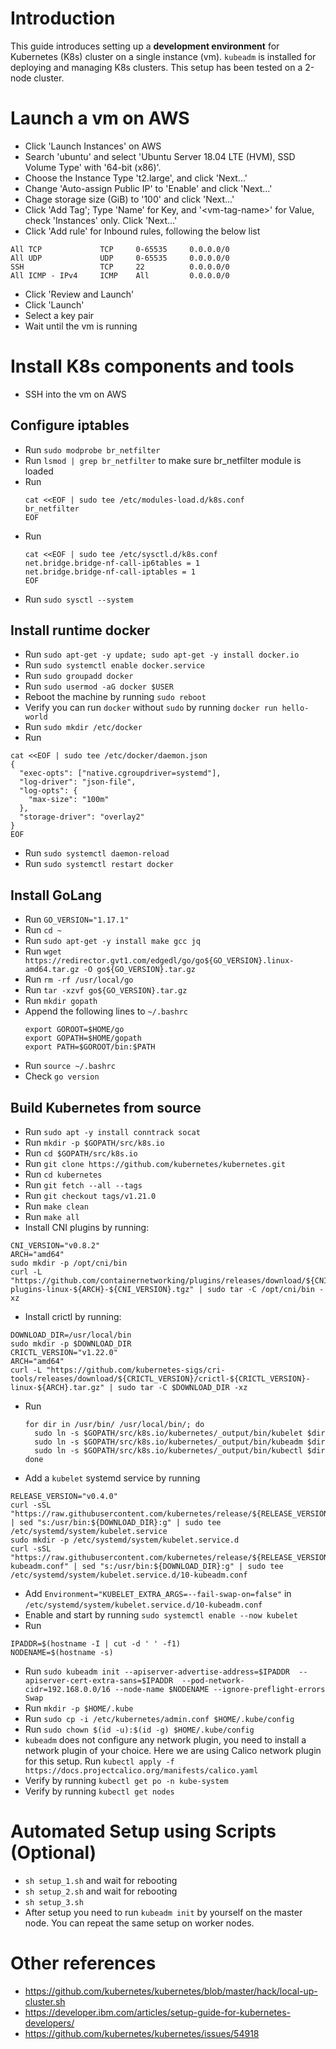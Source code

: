 # Introduction
This guide introduces setting up a <b>development environment</b> for Kubernetes (K8s) cluster on a single instance (vm). `kubeadm` is installed for deploying and managing K8s clusters. This setup has been tested on a 2-node cluster.

# Launch a vm on AWS
- Click 'Launch Instances' on AWS
- Search 'ubuntu' and select 'Ubuntu Server 18.04 LTE (HVM), SSD Volume Type' with '64-bit (x86)'.
- Choose the Instance Type 't2.large', and click 'Next...'
- Change 'Auto-assign Public IP' to 'Enable' and click 'Next...'
- Chage storage size (GiB) to '100' and click 'Next...'
- Click 'Add Tag'; Type 'Name' for Key, and '\<vm-tag-name\>' for Value, check 'Instances' only. Click 'Next...'
- Click 'Add rule' for Inbound rules, following the below list
```
All TCP             TCP     0-65535     0.0.0.0/0
All UDP             UDP     0-65535     0.0.0.0/0
SSH                 TCP     22          0.0.0.0/0
All ICMP - IPv4     ICMP    All         0.0.0.0/0
```
- Click 'Review and Launch'
- Click 'Launch'
- Select a key pair
- Wait until the vm is running

# Install K8s components and tools
- SSH into the vm on AWS

## Configure iptables
- Run `sudo modprobe br_netfilter`
- Run `lsmod | grep br_netfilter` to make sure br_netfilter module is loaded
- Run
  ```
  cat <<EOF | sudo tee /etc/modules-load.d/k8s.conf
  br_netfilter
  EOF
  ```
- Run
  ```
  cat <<EOF | sudo tee /etc/sysctl.d/k8s.conf
  net.bridge.bridge-nf-call-ip6tables = 1
  net.bridge.bridge-nf-call-iptables = 1
  EOF
  ```
- Run `sudo sysctl --system`

## Install runtime docker
- Run `sudo apt-get -y update; sudo apt-get -y install docker.io`
- Run `sudo systemctl enable docker.service`
- Run `sudo groupadd docker`
- Run `sudo usermod -aG docker $USER`
- Reboot the machine by running `sudo reboot`
- Verify you can run `docker` without `sudo` by running `docker run hello-world`
- Run `sudo mkdir /etc/docker`
- Run 
```
cat <<EOF | sudo tee /etc/docker/daemon.json
{
  "exec-opts": ["native.cgroupdriver=systemd"],
  "log-driver": "json-file",
  "log-opts": {
    "max-size": "100m"
  },
  "storage-driver": "overlay2"
}
EOF
```
- Run `sudo systemctl daemon-reload`
- Run `sudo systemctl restart docker`

## Install GoLang
- Run `GO_VERSION="1.17.1"`
- Run `cd ~`
- Run `sudo apt-get -y install make gcc jq`
- Run `wget https://redirector.gvt1.com/edgedl/go/go${GO_VERSION}.linux-amd64.tar.gz -O go${GO_VERSION}.tar.gz`
- Run `rm -rf /usr/local/go`
- Run `tar -xzvf go${GO_VERSION}.tar.gz`
- Run `mkdir gopath`
- Append the following lines to `~/.bashrc`
  ```
  export GOROOT=$HOME/go
  export GOPATH=$HOME/gopath
  export PATH=$GOROOT/bin:$PATH
  ```
- Run `source ~/.bashrc`
- Check `go version`

## Build Kubernetes from source
- Run `sudo apt -y install conntrack socat`
- Run `mkdir -p $GOPATH/src/k8s.io`
- Run `cd $GOPATH/src/k8s.io`
- Run `git clone https://github.com/kubernetes/kubernetes.git`
- Run `cd kubernetes`
- Run `git fetch --all --tags`
- Run `git checkout tags/v1.21.0`
- Run `make clean`
- Run `make all`
- Install CNI plugins by running:
```
CNI_VERSION="v0.8.2"
ARCH="amd64"
sudo mkdir -p /opt/cni/bin
curl -L "https://github.com/containernetworking/plugins/releases/download/${CNI_VERSION}/cni-plugins-linux-${ARCH}-${CNI_VERSION}.tgz" | sudo tar -C /opt/cni/bin -xz
```
- Install crictl by running:
```
DOWNLOAD_DIR=/usr/local/bin
sudo mkdir -p $DOWNLOAD_DIR
CRICTL_VERSION="v1.22.0"
ARCH="amd64"
curl -L "https://github.com/kubernetes-sigs/cri-tools/releases/download/${CRICTL_VERSION}/crictl-${CRICTL_VERSION}-linux-${ARCH}.tar.gz" | sudo tar -C $DOWNLOAD_DIR -xz
```
- Run
  ```
  for dir in /usr/bin/ /usr/local/bin/; do
    sudo ln -s $GOPATH/src/k8s.io/kubernetes/_output/bin/kubelet $dir
    sudo ln -s $GOPATH/src/k8s.io/kubernetes/_output/bin/kubeadm $dir
    sudo ln -s $GOPATH/src/k8s.io/kubernetes/_output/bin/kubectl $dir
  done
  ```
- Add a `kubelet` systemd service by running
```
RELEASE_VERSION="v0.4.0"
curl -sSL "https://raw.githubusercontent.com/kubernetes/release/${RELEASE_VERSION}/cmd/kubepkg/templates/latest/deb/kubelet/lib/systemd/system/kubelet.service" | sed "s:/usr/bin:${DOWNLOAD_DIR}:g" | sudo tee /etc/systemd/system/kubelet.service
sudo mkdir -p /etc/systemd/system/kubelet.service.d
curl -sSL "https://raw.githubusercontent.com/kubernetes/release/${RELEASE_VERSION}/cmd/kubepkg/templates/latest/deb/kubeadm/10-kubeadm.conf" | sed "s:/usr/bin:${DOWNLOAD_DIR}:g" | sudo tee /etc/systemd/system/kubelet.service.d/10-kubeadm.conf
```
- Add `Environment="KUBELET_EXTRA_ARGS=--fail-swap-on=false"` in `/etc/systemd/system/kubelet.service.d/10-kubeadm.conf`
- Enable and start by running `sudo systemctl enable --now kubelet`
- Run
```
IPADDR=$(hostname -I | cut -d ' ' -f1)
NODENAME=$(hostname -s)
```
- Run `sudo kubeadm init --apiserver-advertise-address=$IPADDR  --apiserver-cert-extra-sans=$IPADDR  --pod-network-cidr=192.168.0.0/16 --node-name $NODENAME --ignore-preflight-errors Swap`
- Run `mkdir -p $HOME/.kube`
- Run `sudo cp -i /etc/kubernetes/admin.conf $HOME/.kube/config`
- Run `sudo chown $(id -u):$(id -g) $HOME/.kube/config`
- `kubeadm` does not configure any network plugin, you need to install a network plugin of your choice. Here we are using Calico network plugin for this setup. Run `kubectl apply -f https://docs.projectcalico.org/manifests/calico.yaml`
- Verify by running `kubectl get po -n kube-system`
- Verify by running `kubectl get nodes`

# Automated Setup using Scripts (Optional)
- `sh setup_1.sh` and wait for rebooting
- `sh setup_2.sh` and wait for rebooting
- `sh setup_3.sh`
- After setup you need to run `kubeadm init` by yourself on the master node. You can repeat the same setup on worker nodes.

# Other references
- https://github.com/kubernetes/kubernetes/blob/master/hack/local-up-cluster.sh
- https://developer.ibm.com/articles/setup-guide-for-kubernetes-developers/
- https://github.com/kubernetes/kubernetes/issues/54918
